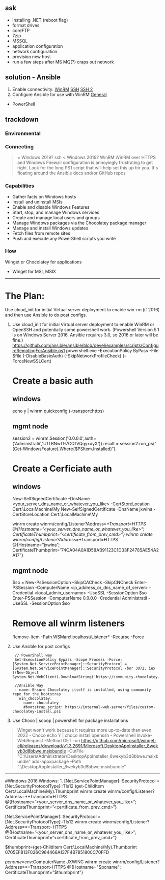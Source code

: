 ## ask
- installing .NET (reboot flag)
- format drives
- coreFTP
- 7zip
- MSSQL
- application configuration
- network configuration
- provision new host
- run a few steps after MS MQ(?) craps out network

## solution - Ansible
1. Enable connectivity:
  [WinRM](https://learn.microsoft.com/en-us/troubleshoot/windows-client/system-management-components/configure-winrm-for-https)
  [SSH](https://learn.microsoft.com/en-us/windows-server/administration/openssh/openssh_server_configuration)
  [SSH 2](https://techcommunity.microsoft.com/t5/core-infrastructure-and-security/ssh-on-windows-server-2019/ba-p/570740)
2. Configure Ansible for use with WinRM
  [General](https://docs.ansible.com/ansible/latest/os_guide/windows_winrm.html)

- PowerShell

## trackdown
### Environmental

### Connecting
>= Windows 2019? ssh
< Windows 2019? WinRM
> WinRM over HTTPS and Windows Firewall configuration is annoyingly frustrating to get right. Look for the long PS1 script that will help set this up for you. It's floating around the Ansible docs and/or GitHub repos


### Capabilities
- Gather facts on Windows hosts
- Install and uninstall MSIs
- Enable and disable Windows Features
- Start, stop, and manage Windows services
- Create and manage local users and groups
- Manage Windows packages via the Chocolatey package manager
- Manage and install Windows updates
- Fetch files from remote sites
- Push and execute any PowerShell scripts you write

### How
Winget or Chocolatey for applications
 - Winget for MSI, MSIX

---

# The Plan:
Use cloud_init for initial Virtual server deployment to enable win-rm (if 2016) and then use Ansible to do post configs. 

1. Use cloud_init for initial Virtual server deployment to enable WinRM or OpenSSH and potentially some powershell work. (Powershell Version 5.1 is on Windows Server 2016. Ansible requires 3.0, so 2016 or later will be fine.)
https://github.com/ansible/ansible/blob/devel/examples/scripts/ConfigureRemotingForAnsible.ps1
powershell.exe -ExecutionPolicy ByPass -File $file (-DisableBasicAuth) (-SkipNetworkProfileCheck) (-ForceNewSSLCert)
    # Create a basic auth
    ## windows
    echo y | winrm quickconfig (-transport:https)   

    ## mgmt node
    session2 = winrm.Session('0.0.0.0',auth=('Administratii','U1TBNwT97CQ1VQqyxuyX'))
    result = session2.run_ps("(Get-WindowsFeature).Where{$PSItem.Installed}")
    

    # Create a Cerficiate auth
    ## windows
    New-SelfSignedCertificate -DnsName <your_server_dns_name_or_whatever_you_like> -CertStoreLocation Cert:\LocalMachine\My
    New-SelfSignedCertificate -DnsName jxwina -CertStoreLocation Cert:\LocalMachine\My

    winrm create winrm/config/Listener?Address=*+Transport=HTTPS @{Hostname=”<your_server_dns_name_or_whatever_you_like>”; CertificateThumbprint=”<certificate_from_prev_cmd>”}
    winrm create winrm/config/Listener?Address=*+Transport=HTTPS @{Hostname=”jxwina”; CertificateThumbprint=”74CA04A0A1D58AB91123C1D33F24785AE54A2A17”}


    ## mgmt node
    $so = New-PsSessionOption –SkipCACheck -SkipCNCheck
    Enter-PSSession -ComputerName <ip_address_or_dns_name_of_server>  -Credential <local_admin_username> -UseSSL -SessionOption $so
    Enter-PSSession -ComputerName 0.0.0.0  -Credential Administratii -UseSSL -SessionOption $so

    # Remove all winrm listeners
    Remove-Item -Path WSMan:\localhost\Listener\* -Recurse -Force

2. Use Ansible for post configs

        // PowerShell way
        Set-ExecutionPolicy Bypass -Scope Process -Force; [System.Net.ServicePointManager]::SecurityProtocol = [System.Net.ServicePointManager]::SecurityProtocol -bor 3072; iex ((New-Object System.Net.WebClient).DownloadString('https://community.chocolatey.org/install.ps1'))

        //Ansible Way
        - name: Ensure Chocolatey itself is installed, using community repo for the bootstrap
          win_chocolatey:
            name: chocolatey
            #bootstrap_script: https://internal-web-server/files/custom-chocolatey-install.ps1



3. Use Choco | scoop | powershell for package installations
 > Winget won't work because it requires more up-to-date than even 2022
    - Choco
        echo Y | choco install openssh
    - Powershell
        Invoke-WebRequest -Method GET -uri https://github.com/microsoft/winget-cli/releases/download/v1.3.2691/Microsoft.DesktopAppInstaller_8wekyb3d8bbwe.msixbundle -OutFile "C:\Users\Administrator\DesktopAppInstaller_8wekyb3d8bbwe.msixbundle"
        add-appxpackage -Path ".\DesktopAppInstaller_8wekyb3d8bbwe.msixbundle"





----------------------------
#Windows 2016
Windows:
 1.
     [Net.ServicePointManager]::SecurityProtocol = [Net.SecurityProtocolType]::Tls12
     (get-ChildItem Cert:\LocalMachine\My).Thumbprint
     winrm create winrm/config/Listener?Address=*+Transport=HTTPS @{Hostname=”<your_server_dns_name_or_whatever_you_like>”; CertificateThumbprint=”<certificate_from_prev_cmd>”}


[Net.ServicePointManager]::SecurityProtocol = [Net.SecurityProtocolType]::Tls12
winrm create winrm/config/Listener?Address=*+Transport=HTTPS @{Hostname=”<your_server_dns_name_or_whatever_you_like>”; CertificateThumbprint=”<certificate_from_prev_cmd>”}

$thumbprint=(get-ChildItem Cert:\LocalMachine\My).Thumbprint
0705EF813F026C964466A137F4B7851800C70FFD

$pcname=$env:ComputerName
JXWINC
winrm create winrm/config/Listener?Address=*+Transport-HTTPS @{Hostname="$pcname"; CertificateThumbprint="$thumbprint"}

